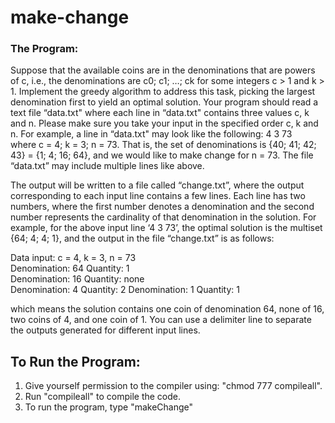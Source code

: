 # make-change
### The Program:
Suppose that the available coins are in the denominations that are powers of c, i.e., the denominations are c0; c1; …; ck for some integers c > 1 and k > 1. Implement the greedy algorithm to address this task, picking the largest denomination first to yield an optimal solution. Your program should read a text file “data.txt" where each line in “data.txt" contains three values c, k and n. Please make sure you take your input in the specified order c, k and n. For example, a line in “data.txt" may look like the following: 
4   3   73    
where c = 4; k = 3; n = 73. That is, the set of denominations is {40; 41; 42; 43} = {1; 4; 16; 64}, and we would like to make change for n = 73. The file “data.txt” may include multiple lines like above.  
 
The output will be written to a file called “change.txt”, where the output corresponding to each input line contains a few lines. Each line has two numbers, where the first number denotes a denomination and the second number represents the cardinality of that denomination in the solution. For example, for the above input line ‘4 3 73’, the optimal solution is the multiset {64; 4; 4; 1}, and the output in the file “change.txt” is as follows:  

Data input: c = 4, k = 3, n = 73  
Denomination: 64 Quantity: 1  
Denomination: 16 Quantity: none  
Denomination: 4 Quantity: 2 
Denomination: 1 Quantity: 1 
 
which means the solution contains one coin of denomination 64, none of 16, two coins of 4, and one coin of 1. You can use a delimiter line to separate the outputs generated for different input lines.

## To Run the Program:
1. Give yourself permission to the compiler using: "chmod 777 compileall".
2. Run "compileall" to compile the code.
3. To run the program, type "makeChange"